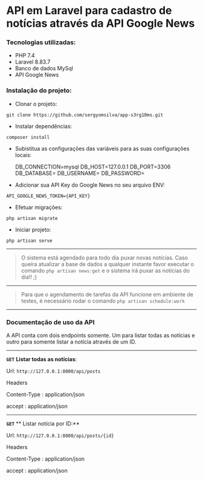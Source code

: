 # API em Laravel para cadastro de notícias através da API Google News

### Tecnologias utilizadas:

- PHP 7.4
- Laravel 8.83.7
- Banco de dados MySql
- API Google News

### Instalação do projeto:

- Clonar o projeto:

`git clone https://github.com/sergyomsilva/app-s3rg10ms.git`

- Instalar dependências:

`composer install`

- Subistitua as configurações das variáveis para as suas configurações locais:

    DB_CONNECTION=mysql
    DB_HOST=127.0.0.1
    DB_PORT=3306
    DB_DATABASE=
    DB_USERNAME=
    DB_PASSWORD=

- Adicionar sua API Key do Google News no seu arquivo ENV:

`API_GOOGLE_NEWS_TOKEN={API_KEY}`

- Efetuar migrações:

`php artisan migrate`

- Iniciar projeto:

`php artisan serve`


------------


> O sistema está agendado para todo dia puxar novas notícias. Caso queira atualizar a base de dados a qualquer instante favor executar o comando `php artisan news:get` e o sistema irá puxar as notícias do dia!! ;)

------------


> Para que o agendamento de tarefas da API funcione em ambiente de testes, é necessário rodar o comando `php artisan schedule:work`

------------


### Documentação de uso da API

A API conta com dois endpoints somente. Um para listar todas as notícias e outro para somente listar a notícia através de um ID.


------------


**`GET`** **Listar todas as notícias**:

Url: `http://127.0.0.1:8000/api/posts`

Headers

Content-Type : application/json

accept : application/json


------------

**`GET`** ** Listar notícia por ID:**

Url: `http://127.0.0.1:8000/api/posts/{id}`

Headers

Content-Type : application/json

accept : application/json
